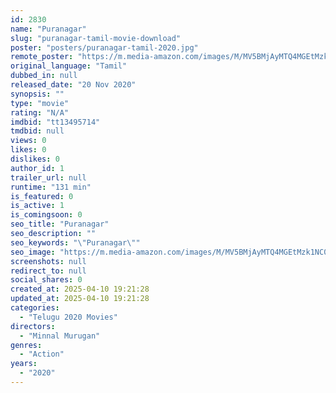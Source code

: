 ```yaml
---
id: 2830
name: "Puranagar"
slug: "puranagar-tamil-movie-download"
poster: "posters/puranagar-tamil-2020.jpg"
remote_poster: "https://m.media-amazon.com/images/M/MV5BMjAyMTQ4MGEtMzk1NC00MTRjLTkyNmItYzBhZWJiNDlmYjEwXkEyXkFqcGdeQXVyMTI2MzgxOTAx._V1_SX300.jpg"
original_language: "Tamil"
dubbed_in: null
released_date: "20 Nov 2020"
synopsis: ""
type: "movie"
rating: "N/A"
imdbid: "tt13495714"
tmdbid: null
views: 0
likes: 0
dislikes: 0
author_id: 1
trailer_url: null
runtime: "131 min"
is_featured: 0
is_active: 1
is_comingsoon: 0
seo_title: "Puranagar"
seo_description: ""
seo_keywords: "\"Puranagar\""
seo_image: "https://m.media-amazon.com/images/M/MV5BMjAyMTQ4MGEtMzk1NC00MTRjLTkyNmItYzBhZWJiNDlmYjEwXkEyXkFqcGdeQXVyMTI2MzgxOTAx._V1_SX300.jpg"
screenshots: null
redirect_to: null
social_shares: 0
created_at: 2025-04-10 19:21:28
updated_at: 2025-04-10 19:21:28
categories:
  - "Telugu 2020 Movies"
directors:
  - "Minnal Murugan"
genres:
  - "Action"
years:
  - "2020"
---
```

